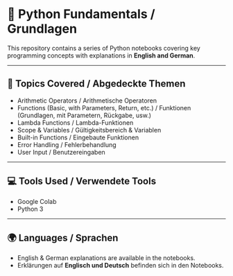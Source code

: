 # 🐍 Python Fundamentals / Grundlagen

This repository contains a series of Python notebooks covering key programming concepts with explanations in **English and German**.

---

## 📘 Topics Covered / Abgedeckte Themen

- Arithmetic Operators / Arithmetische Operatoren  
- Functions (Basic, with Parameters, Return, etc.) / Funktionen (Grundlagen, mit Parametern, Rückgabe, usw.)  
- Lambda Functions / Lambda-Funktionen  
- Scope & Variables / Gültigkeitsbereich & Variablen  
- Built-in Functions / Eingebaute Funktionen  
- Error Handling / Fehlerbehandlung  
- User Input / Benutzereingaben  

---

## 💻 Tools Used / Verwendete Tools

- Google Colab  
- Python 3

---

## 🌍 Languages / Sprachen

- English & German explanations are available in the notebooks.  
- Erklärungen auf **Englisch und Deutsch** befinden sich in den Notebooks.


